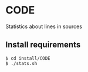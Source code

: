 
# CODE

Statistics about lines in sources

## Install requirements

```
$ cd install/CODE
$ ./stats.sh
```
